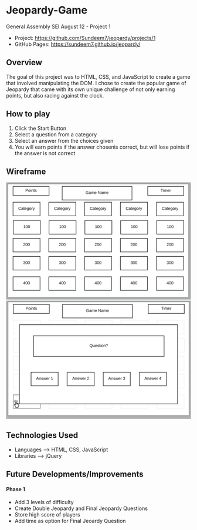 # Jeopardy-Game
General Assembly SEI August 12 - Project 1


- Project: https://github.com/Sundeem7/jeopardy/projects/1
- GitHub Pages: https://sundeem7.github.io/jeopardy/

## Overview
The goal of this project was to HTML, CSS, and JavaScript to create a game 
that involved manipulating the DOM. I chose to create the popular game of Jeopardy 
that came with its own unique challenge of not only earning points, but also racing against the clock.


## How to play
1. Click the Start Button
2. Select a question from a category
3. Select an answer from the choices given
4. You will earn points if the answer chosenis correct, but will lose points if the answer is not correct


## Wireframe
!["A Wireframe of Jeopardy"](https://github.com/Sundeem7/jeopardy/blob/master/wireFrames/Category.png)
!["A Wireframe of Jeopardy"](https://github.com/Sundeem7/jeopardy/blob/master/wireFrames/onClick%20Q%26A.png)


## Technologies Used
- Languages --> HTML, CSS, JavaScript
- Libraries --> jQuery 

## Future Developments/Improvements

#### Phase 1
- Add 3 levels of difficulty
- Create Double Jeopardy and Final Jeopardy Questions
- Store high score of players 
- Add time as option for Final Jeoardy Question
